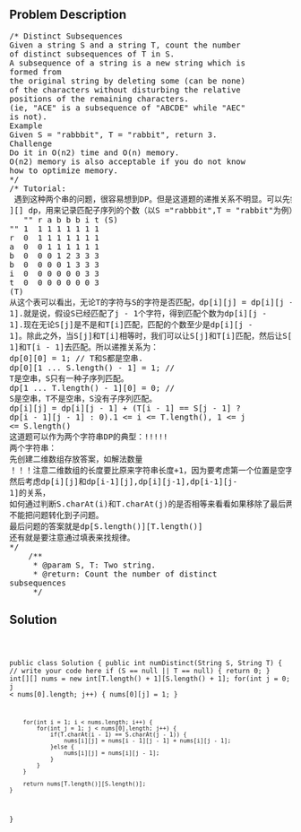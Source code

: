 <!--
<style>
  body { font-family: Arial, sans-serif; }
  .container { max-width: 100%; margin: 0 auto; padding: 10px; }
  .comment-block { max-width: 30%; background-color: #f9f9f9; padding: 10px; border-left: 5px solid #ccc; overflow-wrap: break-word; white-space: pre-wrap; }
  .code-block { background-color: #f4f4f4; padding: 10px; border: 1px solid #ddd; overflow-wrap: break-word; white-space: pre-wrap; }
</style>
-->

<div class='container'>
<h2>Problem Description</h2>
<div class='comment-block'>
<pre>
/* Distinct Subsequences
Given a string S and a string T, count the number
of distinct subsequences of T in S.
A subsequence of a string is a new string which is
formed from
the original string by deleting some (can be none)
of the characters without disturbing the relative
positions of the remaining characters.
(ie, "ACE" is a subsequence of "ABCDE" while "AEC"
is not).
Example
Given S = "rabbbit", T = "rabbit", return 3.
Challenge
Do it in O(n2) time and O(n) memory.
O(n2) memory is also acceptable if you do not know
how to optimize memory.
*/
/* Tutorial:
 遇到这种两个串的问题，很容易想到DP。但是这道题的递推关系不明显。可以先尝试做一个二维的表int[
][] dp，用来记录匹配子序列的个数（以S ="rabbbit",T = "rabbit"为例）：
   "" r a b b b i t (S)
"" 1  1 1 1 1 1 1 1
r  0  1 1 1 1 1 1 1
a  0  0 1 1 1 1 1 1
b  0  0 0 1 2 3 3 3
b  0  0 0 0 1 3 3 3
i  0  0 0 0 0 0 3 3
t  0  0 0 0 0 0 0 3
(T)
从这个表可以看出，无论T的字符与S的字符是否匹配，dp[i][j] = dp[i][j -
1].就是说，假设S已经匹配了j - 1个字符，得到匹配个数为dp[i][j -
1].现在无论S[j]是不是和T[i]匹配，匹配的个数至少是dp[i][j -
1]。除此之外，当S[j]和T[i]相等时，我们可以让S[j]和T[i]匹配，然后让S[j -
1]和T[i - 1]去匹配。所以递推关系为：
dp[0][0] = 1; // T和S都是空串.
dp[0][1 ... S.length() - 1] = 1; //
T是空串，S只有一种子序列匹配。
dp[1 ... T.length() - 1][0] = 0; //
S是空串，T不是空串，S没有子序列匹配。
dp[i][j] = dp[i][j - 1] + (T[i - 1] == S[j - 1] ?
dp[i - 1][j - 1] : 0).1 <= i <= T.length(), 1 <= j
<= S.length()
这道题可以作为两个字符串DP的典型：!!!!!
两个字符串：
先创建二维数组存放答案，如解法数量
！！！注意二维数组的长度要比原来字符串长度+1，因为要考虑第一个位置是空字符串。
然后考虑dp[i][j]和dp[i-1][j],dp[i][j-1],dp[i-1][j-
1]的关系，
如何通过判断S.charAt(i)和T.charAt(j)的是否相等来看看如果移除了最后两个字符，能
不能把问题转化到子问题。
最后问题的答案就是dp[S.length()][T.length()]
还有就是要注意通过填表来找规律。
*/
    /**
     * @param S, T: Two string.
     * @return: Count the number of distinct
subsequences
     */
</pre>
</div>

<h2>Solution</h2>
<div class='code-block'>
<pre><code class='language-java'>



public class Solution {
    public int numDistinct(String S, String T) {
        // write your code here
        if (S == null || T == null) {
            return 0;
        }
        int[][] nums = new int[T.length() + 1][S.length() + 1];
        for(int j = 0; j < nums[0].length; j++) {
            nums[0][j] = 1;
        }
        
        for(int i = 1; i < nums.length; i++) {
            for(int j = 1; j < nums[0].length; j++) {
                if(T.charAt(i - 1) == S.charAt(j - 1)) {
                    nums[i][j] = nums[i - 1][j - 1] + nums[i][j - 1];
                }else {
                    nums[i][j] = nums[i][j - 1];
                }
            }
        }
        
        return nums[T.length()][S.length()];
    }
}</code></pre>
</div>
</div>
